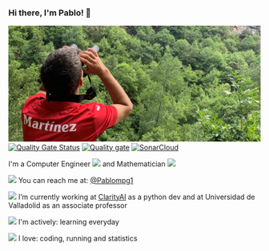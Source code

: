 ### Hi there, I'm Pablo! 👋



![Somiedo](https://github.com/Pablompg/Pablompg/blob/master/somiedo-prismaticos-modificado.jpg)
[![Quality Gate Status](https://sonarcloud.io/api/project_badges/measure?project=Pablompg_Pablompg&metric=alert_status)](https://sonarcloud.io/summary/new_code?id=Pablompg_Pablompg)
[![Quality gate](https://sonarcloud.io/api/project_badges/quality_gate?project=Pablompg_Pablompg)](https://sonarcloud.io/summary/new_code?id=Pablompg_Pablompg)
[![SonarCloud](https://sonarcloud.io/images/project_badges/sonarcloud-white.svg)](https://sonarcloud.io/summary/new_code?id=Pablompg_Pablompg)


I'm a Computer Engineer <img src="https://img.icons8.com/fluent/48/000000/under-computer.png" width="16"/> and Mathematician <img src="https://img.icons8.com/office/16/000000/tangent.png" width="15"/>

<img src="https://img.icons8.com/fluent/100/000000/twitter.png" width="18"/> You can reach me at: [@Pablompg1](https://twitter.com/pablompg1)

 <img src="https://img.icons8.com/office/16/000000/computer.png" width="16"/> I’m currently working at [ClarityAI](https://clarity.ai) as a python dev and at Universidad de Valladolid as an associate professor

<img src="https://img.icons8.com/fluent/48/000000/open-resume.png" width="18"/> I'm actively: learning everyday

<img src="https://img.icons8.com/officel/16/000000/in-love.png" width="18"/>  I love: coding, running and statistics

<!--
**Pablompg/Pablompg** is a ✨ _special_ ✨ repository because its `README.md` (this file) appears on your GitHub profile.

Here are some ideas to get you started:

- 🔭 I’m currently working on my degree's final project
- 🌱 I’m currently learning ...
- 👯 I’m looking to collaborate on ...
- 🤔 I’m looking for help with ...
- 💬 Ask me about ...
- 📫 How to reach me: ...
- 😄 Pronouns: ...
- ⚡ Fun fact: ...
- -->
